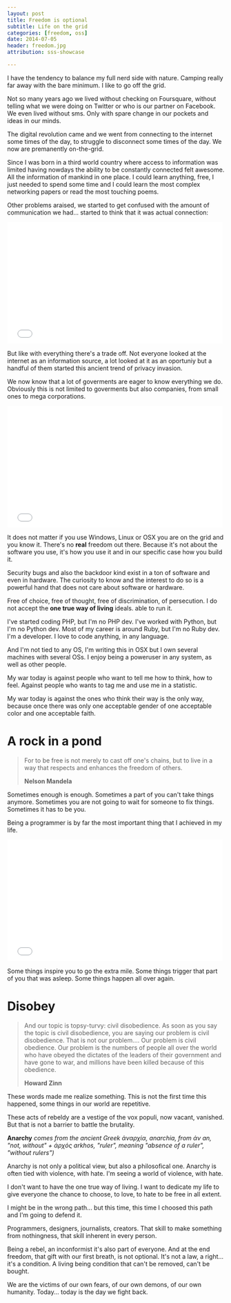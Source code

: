 ```yaml
---
layout: post
title: Freedom is optional
subtitle: Life on the grid
categories: [freedom, oss]
date: 2014-07-05
header: freedom.jpg
attribution: sss-showcase

---
```


I have the tendency to balance my full nerd side with nature. Camping really far
away with the bare minimum. I like to go off the grid.

Not so many years ago we lived without checking on Foursquare, without telling
what we were doing on Twitter or who is our partner on Facebook. We even lived
without sms. Only with spare change in our pockets and ideas in our minds.

The digital revolution came and we went from connecting to the internet some
times of the day, to struggle to disconnect some times of the day.
We now are premanently on-the-grid.

Since I was born in a third world country where access to information was limited
having nowdays the ability to be constantly connected felt awesome. All the information of
mankind in one place. I could learn anything, free, I just needed to spend some
time and I could learn the most complex networking papers or read the most touching
poems.

Other problems araised, we started to get confused with the amount of
communication we had... started to think that it was actual connection:

<iframe src="//player.vimeo.com/video/70534716" width="500" height="281"
frameborder="0" webkitallowfullscreen mozallowfullscreen
allowfullscreen></iframe>

But like with everything there's a trade off. Not everyone looked at the
internet as an information source, a lot looked at it as an oportuniy but a
handful of them started this ancient trend of privacy invasion.

We now know that a lot of goverments are eager to know everything we do.
Obviously this is not limited to goverments but also companies, from small ones
to mega corporations.

<iframe src="//player.vimeo.com/video/82666985" width="500" height="281"
frameborder="0" webkitallowfullscreen mozallowfullscreen
allowfullscreen></iframe>

It does not matter if you use Windows, Linux or OSX you are on the grid and you
know it. There's no **real** freedom out there. Because it's not about the
software you use, it's how you use it and in our specific case how you build it.

Security bugs and also the backdoor kind exist in a ton of software and even in
hardware. The curiosity to know and the interest to do so is a powerful hand
that does not care about software or hardware.

Free of choice, free of thought, free of discrimination, of persecution. I do
not accept the **one true way of living** ideals.
able to run it.

I've started coding PHP, but I'm no PHP dev. I've worked with Python, but I'm no
Python dev. Most of my career is around Ruby, but I'm no Ruby dev.
I'm a developer. I love to code anything, in any language.

And I'm not tied to any OS, I'm writing this in OSX but I own several machines
with several OSs. I enjoy being a poweruser in any system, as well as other
people.

My war today is against people who want to tell me how to think, how to feel.
Against people who wants to tag me and use me in a statistic.

My war today is against the ones who think their way is the only way, because
once there was only one acceptable gender of one acceptable color and one
acceptable faith.

# A rock in a pond

> For to be free is not merely to cast off one's chains, but to live in a way
> that respects and enhances the freedom of others.
>
> **Nelson Mandela**

Sometimes enough is enough. Sometimes a part of you can't take things anymore.
Sometimes you are not going to wait for someone to fix things. Sometimes it has
to be you.

Being a programmer is by far the most important thing that I achieved in my
life.

<script async class="speakerdeck-embed" data-id="095e73303aab0131eddb6ef1f34b6106" data-ratio="1.33333333333333" src="//speakerdeck.com/assets/embed.js"></script>

<iframe src="//player.vimeo.com/video/90438418?byline=0&amp;portrait=0&amp;color=97ceec" width="500" height="281" frameborder="0" webkitallowfullscreen mozallowfullscreen allowfullscreen></iframe>

Some things inspire you to go the extra mile. Some things trigger that part of
you that was asleep. Some things happen all over again.

# Disobey

> And our topic is topsy-turvy: civil disobedience. As soon as you say the topic
> is civil disobedience, you are saying our problem is civil disobedience. That
> is not our problem.... Our problem is civil obedience. Our problem is the
> numbers of people all over the world who have obeyed the dictates of the
> leaders of their government and have gone to war, and millions have been
> killed because of this obedience.
>
> **Howard Zinn**

These words made me realize something. This is not the first time this happened,
some things in our world are repetitive.

These acts of rebeldy are a vestige of the vox populi, now vacant, vanished. But
that is not a barrier to battle the brutality.

**Anarchy** _comes from the ancient Greek ἀναρχία, anarchia, from
ἀν an, "not, without" + ἀρχός arkhos, "ruler", meaning "absence of a ruler",
"without rulers")_

Anarchy is not only a political view, but also a philosofical one.
Anarchy is often tied with violence, with hate.
I'm seeing a world of violence, with hate.

I don't want to have the one true way of living. I want to dedicate my life to
give everyone the chance to choose, to love, to hate to be free in all extent.

I might be in the wrong path... but this time, this time I choosed this path and
I'm going to defend it.

Programmers, designers, journalists, creators. That skill to make something from
nothingness, that skill inherent in every person.

Being a rebel, an inconformist it's also part of everyone.
And at the end freedom, that gift with our first breath, is not optional. It's
not a law, a right... it's a condition. A living being condition that can't be
removed, can't be bought.

We are the victims of our own fears, of our own demons, of our own humanity.
Today... today is the day we fight back.
